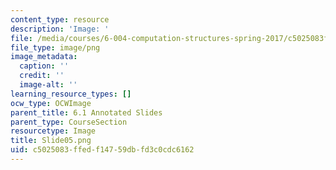 ```yaml
---
content_type: resource
description: 'Image: '
file: /media/courses/6-004-computation-structures-spring-2017/c5025083ffedf14759dbfd3c0cdc6162_Slide05.png
file_type: image/png
image_metadata:
  caption: ''
  credit: ''
  image-alt: ''
learning_resource_types: []
ocw_type: OCWImage
parent_title: 6.1 Annotated Slides
parent_type: CourseSection
resourcetype: Image
title: Slide05.png
uid: c5025083-ffed-f147-59db-fd3c0cdc6162
---
```

